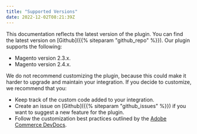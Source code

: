 ```yaml
---
title: "Supported Versions"
date: 2022-12-02T08:21:39Z
---
```


This documentation reflects the latest version of the plugin. You can find the latest version on [Github]({{% siteparam "github_repo" %}}). Our plugin supports the following:
+ Magento version 2.3.x.
+ Magento version 2.4.x.

We do not recommend customizing the plugin, because this could make it harder to upgrade and maintain your integration. If you decide to customize, we recommend that you:
+ Keep track of the custom code added to your integration.
+ Create an issue on [Github]({{% siteparam "github_issues" %}}) if you want to suggest a new feature for the plugin.
+ Follow the customization best practices outlined by the [Adobe Commerce DevDocs](https://developer.adobe.com/commerce/php/architecture/modules/).
